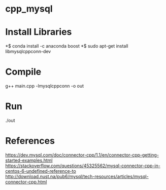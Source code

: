 # cpp_mysql
# Install Libraries
*$ conda install -c anaconda boost
*$ sudo apt-get install  libmysqlcppconn-dev

# Compile
g++ main.cpp -lmysqlcppconn -o out

# Run
./out


# References
https://dev.mysql.com/doc/connector-cpp/1.1/en/connector-cpp-getting-started-examples.html
https://stackoverflow.com/questions/45325562/mysql-connector-cpp-in-centos-6-undefined-reference-to
http://download.nust.na/pub6/mysql/tech-resources/articles/mysql-connector-cpp.html
